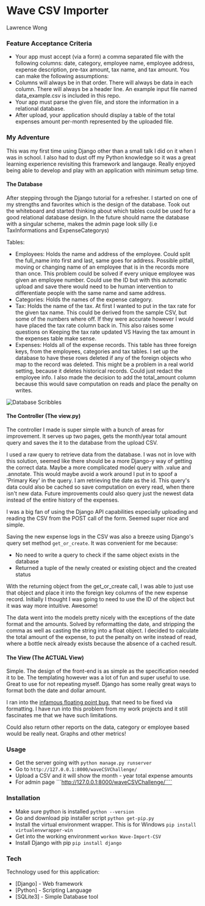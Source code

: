 # Wave CSV Importer
Lawrence Wong

### Feature Acceptance Criteria
- Your app must accept (via a form) a comma separated file with the following columns: date, category, employee name, employee address, expense description, pre-tax amount, tax name, and tax amount.
You can make the following assumptions:
- Columns will always be in that order.
There will always be data in each column.
There will always be a header line.
An example input file named data_example.csv is included in this repo.
- Your app must parse the given file, and store the information in a relational database.
- After upload, your application should display a table of the total expenses amount per-month represented by the uploaded file.

### My Adventure
This was my first time using Django other than a small talk I did on it when I was in school. I also had to dust off my Python knowledge so it was a great learning experience revisiting this framework and langauge. Really enjoyed being able to develop and play with an application with minimum setup time.

#### The Database
After stepping through the Django tutorial for a refresher. I started on one of my strengths and favorites which is the design of the database. Took out the whiteboard and started thinking about which tables could be used for a good relational database design. In the future should name the database with a singular scheme, makes the admin page look silly (i.e TaxInformations and ExpenseCategorys)

Tables:
- Employees: Holds the name and address of the employee. Could split the full_name into first and last, same goes for address. Possible pitfall, moving or changing name of an employee that is in the records more than once. This problem could be solved if every unique employee was given an employee number. Could use the ID but with this automatic upload and save there would need to be human intervention to differentiate people with the same name and same address.
- Categories: Holds the names of the expense category.
- Tax: Holds the name of the tax. At first I wanted to put in the tax rate for the given tax name. This could be derived from the sample CSV, but some of the numbers where off. If they were accurate however I would have placed the tax rate column back in. This also raises some questions on Keeping the tax rate updated VS Having the tax amount in the expenses table make sense.
- Expenses: Holds all of the expense records. This table has three foreign keys, from the employees, categories and tax tables. I set up the database to have these rows deleted if any of the foreign objects who map to the record was deleted. This might be a problem in a real world setting, because it deletes historical records. Could just redact the employee info. I also made the decision to add the total_amount column because this would save computation on reads and place the penalty on writes.

![Database Scribbles](https://raw.githubusercontent.com/lawrencewong/se-challenge/master/DatabaseScribbles.jpg )

#### The Controller (The view.py)
The controller I made is super simple with a bunch of areas for improvement. It serves up two pages, gets the month/year total amount query and saves the it to the database from the upload CSV.

I used a raw query to retrieve data from the database. I was not in love with this solution, seemed like there should be a more Django-y way of getting the correct data. Maybe a more complicated model query with .value and .annotate. This would maybe avoid a work around I put in to spoof a 'Primary Key' in the query. I am retrieving the date as the id. This query's data could also be cached so save computation on every read, when there isn't new data. Future improvements could also query just the newest data instead of the entire history of the expenses.

I was a big fan of using the Django API capabilities especially uploading and reading the CSV from the POST call of the form. Seemed super nice and simple.

Saving the new expense logs in the CSV was also a breeze using Django's query set method ```get_or_create```. It was convenient for me because:
- No need to write a query to check if the same object exists in the database
- Returned a tuple of the newly created or existing object and the created status

With the returning object from the get_or_create call, I was able to just use that object and place it into the foreign key columns of the new expense record. Initially I thought I was going to need to use the ID of the object but it was way more intuitive. Awesome!

The data went into the models pretty nicely with the exceptions of the date format and the amounts. Solved by reformatting the date, and stripping the comma as well as casting the string into a float object. I decided to calculate the total amount of the expense, to put the penalty on write instead of read, where a bottle neck already exists because the absence of a cached result.


#### The View (The ACTUAL View)
Simple. The design of the front-end is as simple as the specification needed it to be. The templating however was a lot of fun and super useful to use. Great to use for not repeating myself. Django has some really great ways to format both the date and dollar amount.

I ran into the [infamous floating point bug](https://docs.python.org/2/tutorial/floatingpoint.html#representation-error), that need to be fixed via formatting. I have run into this problem from my work projects and it still fascinates me that we have such limitations.

Could also return other reports on the data, category or employee based would be really neat. Graphs and other metrics!

### Usage
- Get the server going with ```python manage.py runserver```
- Go to ```http://127.0.0.1:8000/waveCSVChallenge/```
- Upload a CSV and it will show the month - year total expense amounts
- For admin page ```http://127.0.0.1:8000/waveCSVChallenge/````


### Installation
- Make sure python is installed ```python --version```
- Go and download pip installer script ```python get-pip.py```
- Install the virtual environment wrapper. This is for Windows ```pip install virtualenvwrapper-win```
- Get into the working environment ```workon Wave-Import-CSV```
- Install Django with pip ```pip install django```

### Tech
Technology used for this application:
* [Django] - Web framework
* [Python] - Scripting Language
* [SQLite3] - Simple Database tool
